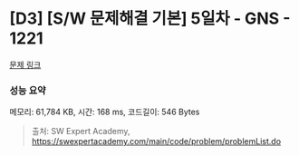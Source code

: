 # [D3] [S/W 문제해결 기본] 5일차 - GNS - 1221 

[문제 링크](https://swexpertacademy.com/main/code/problem/problemDetail.do?contestProbId=AV14jJh6ACYCFAYD) 

### 성능 요약

메모리: 61,784 KB, 시간: 168 ms, 코드길이: 546 Bytes



> 출처: SW Expert Academy, https://swexpertacademy.com/main/code/problem/problemList.do